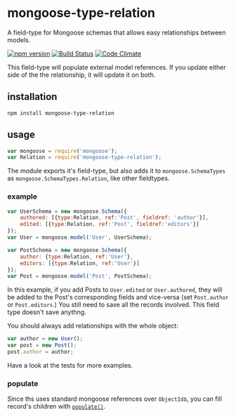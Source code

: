 # mongoose-type-relation
A field-type for Mongoose schemas that allows easy relationships between models.

[![npm version](https://badge.fury.io/js/mongoose-type-relation.svg)](http://badge.fury.io/js/mongoose-type-relation)
[![Build Status](https://travis-ci.org/konsumer/mongoose-type-relation.svg?branch=master)](https://travis-ci.org/konsumer/mongoose-type-relation)
[![Code Climate](https://codeclimate.com/github/konsumer/mongoose-type-relation/badges/gpa.svg)](https://codeclimate.com/github/konsumer/mongoose-type-relation)

This field-type will populate external model references. If you update either side of the the relationship, it will update it on both.


## installation

    npm install mongoose-type-relation


## usage

```javascript
var mongoose = require('mongoose');
var Relation = require('mongoose-type-relation');
```

The module exports it's field-type, but also adds it to `mongoose.SchemaTypes` as `mongoose.SchemaTypes.Relation`, like other fieldtypes.

### example

```javascript
var UserSchema = new mongoose.Schema({
    authored: [{type:Relation, ref:'Post', fieldref: 'author'}],
    edited: [{type:Relation, ref:'Post', fieldref:'editors'}]
});
var User = mongoose.model('User', UserSchema);

var PostSchema = new mongoose.Schema({
    author: {type:Relation, ref:'User'},
    editors: [{type:Relation, ref:'User'}]
});
var Post = mongoose.model('Post', PostSchema);
```

In this example, if you add Posts to `User.edited` or `User.authored`, they will be added to the Post's corresponding fields and vice-versa (set `Post.author` or `Post.editors`.)  You still need to save all the records involved. This field type doesn't save anythng.

You should always add relationships with the whole object:

```javascript
var author = new User();
var post = new Post();
post.author = author;
```

Have a look at the tests for more examples.

### populate

Since ths uses standard mongoose references over `ObjectId`s, you can fill record's children with [`populate()`](http://mongoosejs.com/docs/populate.html).